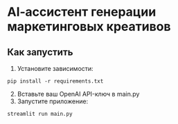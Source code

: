 # AI‑ассистент генерации маркетинговых креативов

## Как запустить

1. Установите зависимости:
```
pip install -r requirements.txt
```

2. Вставьте ваш OpenAI API-ключ в main.py
3. Запустите приложение:
```
streamlit run main.py
```
